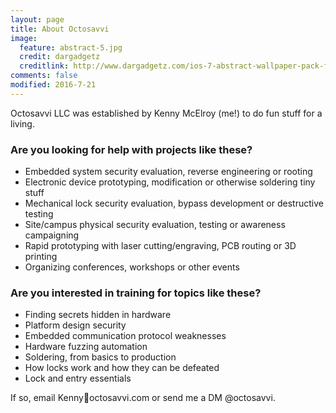 ```yaml
---
layout: page
title: About Octosavvi
image:
  feature: abstract-5.jpg
  credit: dargadgetz
  creditlink: http://www.dargadgetz.com/ios-7-abstract-wallpaper-pack-for-iphone-5-and-ipod-touch-retina/
comments: false
modified: 2016-7-21
---
```


Octosavvi LLC was established by Kenny McElroy (me!) to do fun stuff for a living.

### Are you looking for help with projects like these?

* Embedded system security evaluation, reverse engineering or rooting
* Electronic device prototyping, modification or otherwise soldering tiny stuff
* Mechanical lock security evaluation, bypass development or destructive testing
* Site/campus physical security evaluation, testing or awareness campaigning
* Rapid prototyping with laser cutting/engraving, PCB routing or 3D printing
* Organizing conferences, workshops or other events

### Are you interested in training for topics like these?

* Finding secrets hidden in hardware
* Platform design security
* Embedded communication protocol weaknesses
* Hardware fuzzing automation
* Soldering, from basics to production
* How locks work and how they can be defeated
* Lock and entry essentials

If so, email Kenny:cookie:octosavvi.com or send me a DM @octosavvi.
